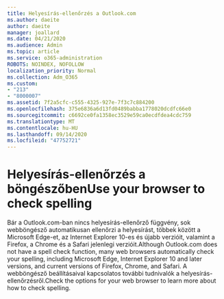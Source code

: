 ```yaml
---
title: Helyesírás-ellenőrzés a Outlook.com
ms.author: daeite
author: daeite
manager: joallard
ms.date: 04/21/2020
ms.audience: Admin
ms.topic: article
ms.service: o365-administration
ROBOTS: NOINDEX, NOFOLLOW
localization_priority: Normal
ms.collection: Adm_O365
ms.custom:
- "213"
- "8000007"
ms.assetid: 7f2a5cfc-c555-4325-927e-7f3c7c884200
ms.openlocfilehash: 375e6836a6d13fd0489babba1778020dcdfc66e0
ms.sourcegitcommit: c6692ce0fa1358ec3529e59ca0ecdfdea4cdc759
ms.translationtype: MT
ms.contentlocale: hu-HU
ms.lasthandoff: 09/14/2020
ms.locfileid: "47752721"
---
```

# <a name="use-your-browser-to-check-spelling"></a><span data-ttu-id="48c9a-102">Helyesírás-ellenőrzés a böngészőben</span><span class="sxs-lookup"><span data-stu-id="48c9a-102">Use your browser to check spelling</span></span>

<span data-ttu-id="48c9a-103">Bár a Outlook.com-ban nincs helyesírás-ellenőrző függvény, sok webböngésző automatikusan ellenőrzi a helyesírást, többek között a Microsoft Edge-et, az Internet Explorer 10-es és újabb verzióit, valamint a Firefox, a Chrome és a Safari jelenlegi verzióit.</span><span class="sxs-lookup"><span data-stu-id="48c9a-103">Although Outlook.com does not have a spell check function, many web browsers automatically check your spelling, including Microsoft Edge, Internet Explorer 10 and later versions, and current versions of Firefox, Chrome, and Safari.</span></span> <span data-ttu-id="48c9a-104">A webböngésző beállításaival kapcsolatos további tudnivalók a helyesírás-ellenőrzésről.</span><span class="sxs-lookup"><span data-stu-id="48c9a-104">Check the options for your web browser to learn more about how to check spelling.</span></span>